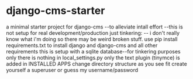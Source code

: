 django-cms-starter
==================

a minimal starter project for django-cms 
--to alleviate intall effort
--this is not setup for real development/production just tinkering:
-- i don't really know what i'm doing so there may be weird broken stuff.
use pip install requirements.txt to install django and django-cms and all other requirements
this is setup with a sqlite database--for tinkering purposes only
there is nothing in local_settings.py
only the text plugin (tinymce) is added in INSTALLED APPS
change directory structure as you see fit
create yourself a superuser or guess my username/password 
